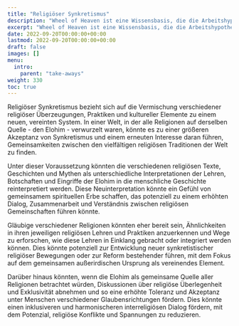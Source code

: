 ```yaml
---
title: "Religiöser Synkretismus"
description: "Wheel of Heaven ist eine Wissensbasis, die die Arbeitshypothese untersucht, dass das Leben auf der Erde von einer außerirdischen Zivilisation, den sogenannten Elohim, intelligent entworfen wurde."
excerpt: "Wheel of Heaven ist eine Wissensbasis, die die Arbeitshypothese untersucht, dass das Leben auf der Erde von einer außerirdischen Zivilisation, den sogenannten Elohim, intelligent entworfen wurde."
date: 2022-09-20T00:00:00+00:00
lastmod: 2022-09-20T00:00:00+00:00
draft: false
images: []
menu:
  intro:
    parent: "take-aways"
weight: 330
toc: true
---
```


Religiöser Synkretismus bezieht sich auf die Vermischung verschiedener religiöser Überzeugungen, Praktiken und kultureller Elemente zu einem neuen, vereinten System. In einer Welt, in der alle Religionen auf derselben Quelle - den Elohim - verwurzelt waren, könnte es zu einer größeren Akzeptanz von Synkretismus und einem erneuten Interesse daran führen, Gemeinsamkeiten zwischen den vielfältigen religiösen Traditionen der Welt zu finden.

Unter dieser Voraussetzung könnten die verschiedenen religiösen Texte, Geschichten und Mythen als unterschiedliche Interpretationen der Lehren, Botschaften und Eingriffe der Elohim in die menschliche Geschichte reinterpretiert werden. Diese Neuinterpretation könnte ein Gefühl von gemeinsamem spirituellen Erbe schaffen, das potenziell zu einem erhöhten Dialog, Zusammenarbeit und Verständnis zwischen religiösen Gemeinschaften führen könnte.

Gläubige verschiedener Religionen könnten eher bereit sein, Ähnlichkeiten in ihren jeweiligen religiösen Lehren und Praktiken anzuerkennen und Wege zu erforschen, wie diese Lehren in Einklang gebracht oder integriert werden können. Dies könnte potenziell zur Entwicklung neuer synkretistischer religiöser Bewegungen oder zur Reform bestehender führen, mit dem Fokus auf dem gemeinsamen außerirdischen Ursprung als vereinendes Element.

Darüber hinaus könnten, wenn die Elohim als gemeinsame Quelle aller Religionen betrachtet würden, Diskussionen über religiöse Überlegenheit und Exklusivität abnehmen und so eine erhöhte Toleranz und Akzeptanz unter Menschen verschiedener Glaubensrichtungen fördern. Dies könnte einen inklusiveren und harmonischeren interreligiösen Dialog fördern, mit dem Potenzial, religiöse Konflikte und Spannungen zu reduzieren.
